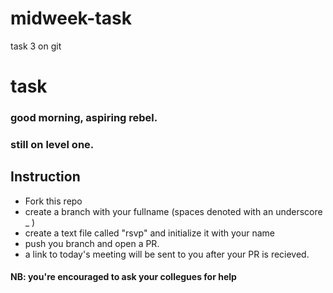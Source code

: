 # midweek-task
task 3 on git

# task
### good morning, aspiring rebel.
### still on level one. 
## Instruction
- Fork this repo
- create a branch with your fullname (spaces denoted with an underscore _ )
- create a text file called "rsvp" and initialize it with your name
- push you branch and open a PR.
- a link to today's meeting will be sent to you after your PR is recieved.

#### NB: you're encouraged to ask your collegues for help
